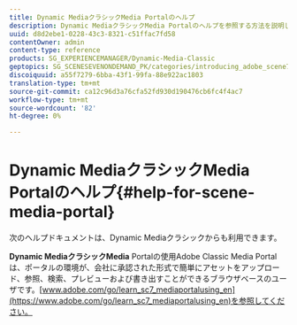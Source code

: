 ```yaml
---
title: Dynamic MediaクラシックMedia Portalのヘルプ
description: Dynamic MediaクラシックMedia Portalのヘルプを参照する方法を説明します。
uuid: d8d2ebe1-0228-43c3-8321-c51ffac7fd58
contentOwner: admin
content-type: reference
products: SG_EXPERIENCEMANAGER/Dynamic-Media-Classic
geptopics: SG_SCENESEVENONDEMAND_PK/categories/introducing_adobe_scene7
discoiquuid: a55f7279-6bba-43f1-99fa-88e922ac1803
translation-type: tm+mt
source-git-commit: ca12c96d3a76cfa52fd930d190476cb6fc4f4ac7
workflow-type: tm+mt
source-wordcount: '82'
ht-degree: 0%

---
```



# Dynamic MediaクラシックMedia Portalのヘルプ{#help-for-scene-media-portal}

次のヘルプドキュメントは、Dynamic Mediaクラシックからも利用できます。

**Dynamic MediaクラシックMedia** Portalの使用Adobe Classic Media Portalは、ポータルの環境が、会社に承認された形式で簡単にアセットをアップロード、参照、検索、プレビューおよび書き出すことができるブラウザベースのユーザです。[www.adobe.com/go/learn_sc7_mediaportalusing_en](https://www.adobe.com/go/learn_sc7_mediaportalusing_en)を参照してください。
